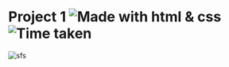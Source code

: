 # Project 1 ![Made with html & css](https://img.shields.io/badge/MADE%20WITH-HTML%26CSS-blue) ![Time taken](https://img.shields.io/badge/TIME%20TAKEN-2--3hrs-orange)

![sfs](https://img.shields.io/badge/Demo-red?link=https://aniket-dev.netlify.app/)

<!-- [links](https://mellow-sunburst-2bb3cc.netlify.app/) -->
